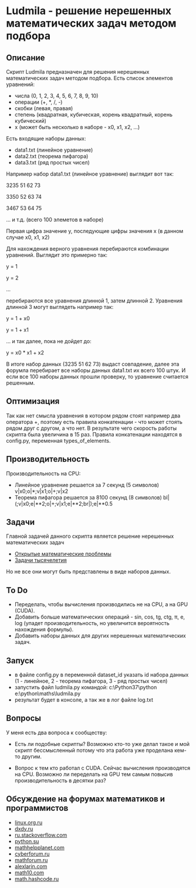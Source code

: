 # Ludmila - решение нерешенных математических задач методом подбора

## Описание
Скрипт Ludmila предназначен для решения нерешенных математических задач методом подбора.
Есть список элементов уравнений:

- числа (0, 1, 2, 3, 4, 5, 6, 7, 8, 9, 10)
- операции (+, *, /, -)
- скобки (левая, правая)
- степень (квадратная, кубическая, корень квадратный, корень кубический)
- x (может быть несколько в наборе - x0, x1, x2, ...)

Есть входящие наборы данных:
- data1.txt (линейное уравнение)
- data2.txt (теорема пифагора)
- data3.txt (ряд простых чисел)

Например набор data1.txt (линейное уравнение) выглядит вот так:

3235	51	62	73

3350	52	63	74

3467	53	64	75

... и т.д. (всего 100 элеметов в наборе)

Первая цифра значение y, последующие цифры значения x (в данном случае x0, x1, x2) 

Для нахождения верного уравнения перебираются комбинации уравнений. Выглядит это примерно так:

y = 1

y = 2

... 

перебираются все уравнения длинной 1, затем длинной 2. Уравнения длинной 3 могут выглядеть например так:

y = 1 + x0

y = 1 + x1

... и так далее, пока не дойдет до:

y = x0 * x1 + x2

В итоге набор данных (3235	51	62	73) выдаст совпадение, далее эта форумла перебирает все наборы данных data1.txt их всего 100 штук. И если все 100 наборы данных прошли проверку, то уравнение считается решенным.

## Оптимизация

Так как нет смысла уравнения в котором рядом стоят например два оператора +, поэтому есть правила конкатенации - что может стоять рядом друг с другом, а что нет. В результате чего скорость работы скрипта была увеличина в 15 раз. Правила конкатенации находятся в config.py, переменная types_of_elements.

## Производительность

Производительность на CPU:

- Линейное уравнение решается за 7 секунд (5 символов) v|x0;o|*;v|x1;o|+;v|x2 
- Теорема пифагора решается за 8100 секунд (8 символов) bl|(;v|x0;e|**2;o|+;v|x1;e|**2;br|);e|**0.5

## Задачи

Главной задачей данного скрипта является решение нерешенных математических задач 
- [Открытые математические проблемы](https://ru.wikipedia.org/wiki/%D0%9E%D1%82%D0%BA%D1%80%D1%8B%D1%82%D1%8B%D0%B5_%D0%BC%D0%B0%D1%82%D0%B5%D0%BC%D0%B0%D1%82%D0%B8%D1%87%D0%B5%D1%81%D0%BA%D0%B8%D0%B5_%D0%BF%D1%80%D0%BE%D0%B1%D0%BB%D0%B5%D0%BC%D1%8B)
- [Задачи тысячелетия](https://ru.wikipedia.org/wiki/%D0%97%D0%B0%D0%B4%D0%B0%D1%87%D0%B8_%D1%82%D1%8B%D1%81%D1%8F%D1%87%D0%B5%D0%BB%D0%B5%D1%82%D0%B8%D1%8F)

Но не все они могут быть представлены в виде наборов данных.

## To Do
- Переделать, чтобы вычисления производились не на CPU, а на GPU (CUDA).
- Добавить больше математических операций - sin, cos, tg, ctg, π, e, log (упадет производительность, но увеличится вероятность нахождения формулы).
- Добавить наборы данных для других нерешенных математических задач. 

## Запуск

- в файле config.py в переменной dataset_id указать id набора данных (1 - линейное, 2 - теорема пифагора, 3 - ряд простых чисел)
- запустить файл ludmila.py командой:
c:\Python37\python e:\python\maths\ludmila.py
- результат будет в консоле, а так же в лог файле log.txt

## Вопросы
У меня есть два вопроса к сообществу:

- Есть ли подобные скрипты? Возможно кто-то уже делал такое и мой скрипт бессмысленный потому что эта работа уже проделана кем-то другим.

- Вопрос к тем кто работал с CUDA. Сейчас вычисления производятся на CPU. Возможно ли переделать на GPU тем самым повысив производительность в десятки раз?

## Обсуждение на форумах математиков и программистов

- [linux.org.ru](https://www.linux.org.ru/forum/general/16478781)
- [dxdy.ru](https://dxdy.ru/topic146962.html)
- [ru.stackoverflow.com](https://ru.stackoverflow.com/questions/1318101/gpu-%d0%b2%d1%8b%d1%87%d0%b8%d1%81%d0%bb%d0%b5%d0%bd%d0%b8%d1%8f-%d0%b2%d0%bc%d0%b5%d1%81%d1%82%d0%be-cpu-%d0%b2%d1%8b%d1%87%d0%b8%d1%81%d0%bb%d0%b5%d0%bd%d0%b8%d0%b9)
- [python.su](https://python.su/forum/topic/40596/)
- [mathhelpplanet.com](http://mathhelpplanet.com/viewtopic.php?f=51&t=74861)
- [cyberforum.ru](https://www.cyberforum.ru/python-science/thread2865629.html)
- [mathforum.ru](http://www.mathforum.ru/forum/read/1/103766/)
- [alexlarin.com](https://alexlarin.com/viewtopic.php?f=4&t=17347)
- [math10.com](https://www.math10.com/ru/forum/viewtopic.php?f=42&t=3185)
- [math.hashcode.ru](http://math.hashcode.ru/questions/226775/python-ludmila-%D1%80%D0%B5%D1%88%D0%B5%D0%BD%D0%B8%D0%B5-%D0%BD%D0%B5%D1%80%D0%B5%D1%88%D0%B5%D0%BD%D0%BD%D1%8B%D1%85-%D0%BC%D0%B0%D1%82%D0%B5%D0%BC%D0%B0%D1%82%D0%B8%D1%87%D0%B5%D1%81%D0%BA%D0%B8%D1%85-%D0%B7%D0%B0%D0%B4%D0%B0%D1%87-%D0%BC%D0%B5%D1%82%D0%BE%D0%B4%D0%BE%D0%BC-%D0%BF%D0%BE%D0%B4%D0%B1%D0%BE%D1%80%D0%B0)